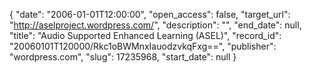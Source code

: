 {
  "date": "2006-01-01T12:00:00", 
  "open_access": false, 
  "target_url": "http://aselproject.wordpress.com/", 
  "description": "", 
  "end_date": null, 
  "title": "Audio Supported Enhanced Learning (ASEL)", 
  "record_id": "20060101T120000/Rkc1oBWMnxIauodzvkqFxg==", 
  "publisher": "wordpress.com", 
  "slug": 17235968, 
  "start_date": null
}

